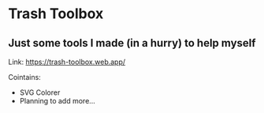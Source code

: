 # Trash Toolbox
## Just some tools I made (in a hurry) to help myself

Link: https://trash-toolbox.web.app/

Cointains:
- SVG Colorer
- Planning to add more...

